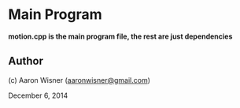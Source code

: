 # Main Program


**motion.cpp is the main program file, the rest are just dependencies**


## Author

(c) Aaron Wisner (aaronwisner@gmail.com)

December 6, 2014




